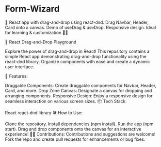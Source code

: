 # Form-Wizard
🚀 React app with drag-and-drop using react-dnd. Drag Navbar, Header, Card onto a canvas. Demo of useDrag &amp; useDrop. Responsive design. Ideal for learning &amp; customization.🎨✨

🚀 React Drag-and-Drop Playground

Explore the power of drag-and-drop in React! This repository contains a simple React app demonstrating drag-and-drop functionality using the react-dnd library. Organize components with ease and create a dynamic user interface.

🔧 Features:

Draggable Components: Create draggable components for Navbar, Header, Card, and more.
Drop Zone Canvas: Designate a canvas for dropping and arranging components.
Responsive Design: Enjoy a responsive design for seamless interaction on various screen sizes.
📦 Tech Stack:

React
react-dnd library
🛠️ How to Use:

Clone the repository.
Install dependencies (npm install).
Run the app (npm start).
Drag and drop components onto the canvas for an interactive experience!
👩‍💻 Contributions:
Contributions and suggestions are welcome! Fork the repo and create pull requests for enhancements or bug fixes.
